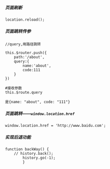 ##### 页面刷新

```
location.reload();
```

##### 页面跳转传参

```
//query,用路径跳转

this.$router.push({
    path:'/about',
    query:{
        name:'about',
        code:111
    }
})

#接收参数
this.$route.query

是{name: "about", code: "111"}
```



##### 页面跳转——`window.location.href`

```
window.location.href = 'http://www.baidu.com';
```





##### 实现后退功能

```
function backWay() { 
	// history.back();
    	history.go(-1); 
        }
```

